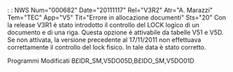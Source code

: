  :  : NWS Num="000682" Date="20111117" Rel="V3R2" Atr="A. Marazzi" Tem="TEC" App="V5" Tit="Errore in allocazione documenti" Sts="20"
Con la release V3R1 è stato introdotto il controllo del LOCK logico di un documento e di una riga.
Questa opzione è attivabile da tabelle V51 e V5D. Se non attivata, la versione precedente al 17/11/2011 non effettuava correttamente il controllo del lock fisico.
In tale data è stato corretto.

Programmi Modificati
B£IDR_SM,V5DO05D,B£IDO_SM,V5DO01D
